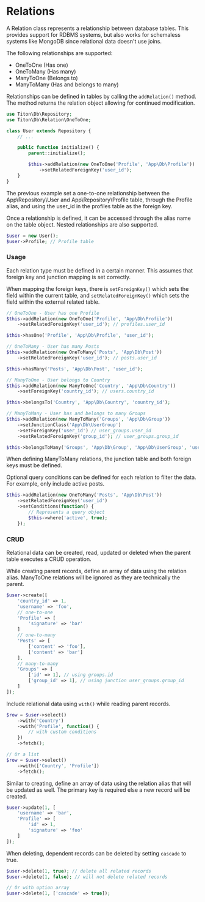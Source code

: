 # Relations #

A Relation class represents a relationship between database tables. This provides support for RDBMS systems, but also works for schemaless systems like MongoDB since relational data doesn't use joins.

The following relationships are supported:

* OneToOne (Has one)
* OneToMany (Has many)
* ManyToOne (Belongs to)
* ManyToMany (Has and belongs to many)

Relationships can be defined in tables by calling the `addRelation()` method. The method returns the relation object allowing for continued modification.

```php
use Titon\Db\Repository;
use Titon\Db\Relation\OneToOne;

class User extends Repository {
    // ...

    public function initialize() {
        parent::initialize();

        $this->addRelation(new OneToOne('Profile', 'App\Db\Profile'))
            ->setRelatedForeignKey('user_id');
    }
}
```

The previous example set a one-to-one relationship between the App\Repository\User and App\Repository\Profile table, through the Profile alias, and using the user_id in the profiles table as the foreign key.

Once a relationship is defined, it can be accessed through the alias name on the table object. Nested relationships are also supported.

```php
$user = new User();
$user->Profile; // Profile table
```

### Usage ###

Each relation type must be defined in a certain manner. This assumes that foreign key and junction mapping is set correctly.

When mapping the foreign keys, there is `setForeignKey()` which sets the field within the current table, and `setRelatedForeignKey()` which sets the field within the external related table.

```php
// OneToOne - User has one Profile
$this->addRelation(new OneToOne('Profile', 'App\Db\Profile'))
    ->setRelatedForeignKey('user_id'); // profiles.user_id

$this->hasOne('Profile', 'App\Db\Profile', 'user_id');

// OneToMany - User has many Posts
$this->addRelation(new OneToMany('Posts', 'App\Db\Post'))
    ->setRelatedForeignKey('user_id'); // posts.user_id

$this->hasMany('Posts', 'App\Db\Post', 'user_id');

// ManyToOne - User belongs to Country
$this->addRelation(new ManyToOne('Country', 'App\Db\Country'))
    ->setForeignKey('country_id'); // users.country_id

$this->belongsTo('Country', 'App\Db\Country', 'country_id');

// ManyToMany - User has and belongs to many Groups
$this->addRelation(new ManyToMany('Groups', 'App\Db\Group'))
    ->setJunctionClass('App\Db\UserGroup')
    ->setForeignKey('user_id') // user_groups.user_id
    ->setRelatedForeignKey('group_id'); // user_groups.group_id

$this->belongsToMany('Groups', 'App\Db\Group', 'App\Db\UserGroup', 'user_id', 'group_id');
```

When defining ManyToMany relations, the junction table and both foreign keys must be defined.

Optional query conditions can be defined for each relation to filter the data. For example, only include active posts.

```php
$this->addRelation(new OneToMany('Posts', 'App\Db\Post'))
    ->setRelatedForeignKey('user_id')
    ->setConditions(function() {
        // Represents a query object
        $this->where('active', true);
    });
```

### CRUD ###

Relational data can be created, read, updated or deleted when the parent table executes a CRUD operation.

While creating parent records, define an array of data using the relation alias. ManyToOne relations will be ignored as they are technically the parent.

```php
$user->create([
    'country_id' => 1,
    'username' => 'foo',
    // one-to-one
    'Profile' => [
        'signature' => 'bar'
    ]
    // one-to-many
    'Posts' => [
        ['content' => 'foo'],
        ['content' => 'bar']
    ],
    // many-to-many
    'Groups' => [
        ['id' => 1], // using groups.id
        ['group_id' => 1], // using junction user_groups.group_id
    ]
]);
```

Include relational data using `with()` while reading parent records.

```php
$row = $user->select()
    ->with('Country')
    ->with('Profile', function() {
        // with custom conditions
    })
    ->fetch();

// Or a list
$row = $user->select()
    ->with(['Country', 'Profile'])
    ->fetch();
```

Similar to creating, define an array of data using the relation alias that will be updated as well. The primary key is required else a new record will be created.

```php
$user->update(1, [
    'username' => 'bar',
    'Profile' => [
        'id' => 1,
        'signature' => 'foo'
    ]
]);
```

When deleting, dependent records can be deleted by setting `cascade` to true.

```php
$user->delete(1, true); // delete all related records
$user->delete(1, false); // will not delete related records

// Or with option array
$user->delete(1, ['cascade' => true]);
```
